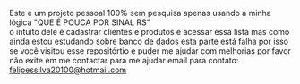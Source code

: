 Este é um projeto pessoal 100% sem pesquisa apenas usando a minha lógica "QUE É POUCA POR SINAL RS"  
o intuito dele é cadastrar clientes e produtos e acessar essa lista
mas como ainda estou estudando sobre banco de dados esta parte está falha
por isso se você visitou esse repositórtio e puder me ajudar com melhorias
por favor não exite em me contactar para me ajudar
email para contato: felipessilva20100@hotmail.com

